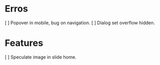 # Erros
[ ] Popover in mobile, bug on navigation.
[ ] Dialog set overflow hidden.

# Features
[ ] Speculate image in slide home.